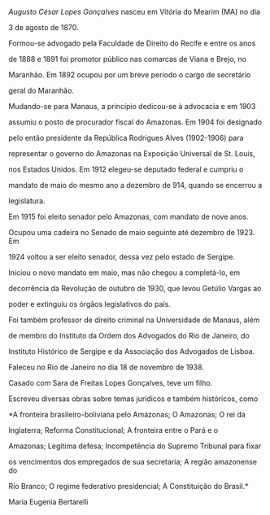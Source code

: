 

*Augusto César Lopes Gonçalves* nasceu em Vitória do Mearim (MA) no dia

3 de agosto de 1870.



Formou-se advogado pela Faculdade de Direito do Recife e entre os anos

de 1888 e 1891 foi promotor público nas comarcas de Viana e Brejo, no

Maranhão. Em 1892 ocupou por um breve período o cargo de secretário

geral do Maranhão.



Mudando-se para Manaus, a princípio dedicou-se à advocacia e em 1903

assumiu o posto de procurador fiscal do Amazonas. Em 1904 foi designado

pelo então presidente da República Rodrigues Alves (1902-1906) para

representar o governo do Amazonas na Exposição Universal de St. Louis,

nos Estados Unidos. Em 1912 elegeu-se deputado federal e cumpriu o

mandato de maio do mesmo ano a dezembro de 914, quando se encerrou a

legislatura.



Em 1915 foi eleito senador pelo Amazonas, com mandato de nove anos.

Ocupou uma cadeira no Senado de maio seguinte até dezembro de 1923. Em

1924 voltou a ser eleito senador, dessa vez pelo estado de Sergipe.

Iniciou o novo mandato em maio, mas não chegou a completá-lo, em

decorrência da Revolução de outubro de 1930, que levou Getúlio Vargas ao

poder e extinguiu os órgãos legislativos do país.



Foi também professor de direito criminal na Universidade de Manaus, além

de membro do Instituto da Ordem dos Advogados do Rio de Janeiro, do

Instituto Histórico de Sergipe e da Associação dos Advogados de Lisboa.



Faleceu no Rio de Janeiro no dia 18 de novembro de 1938.



Casado com Sara de Freitas Lopes Gonçalves, teve um filho.



Escreveu diversas obras sobre temas jurídicos e também históricos, como

*A fronteira brasileiro-boliviana pelo Amazonas; O Amazonas; O rei da

Inglaterra; Reforma Constitucional; A fronteira entre o Pará e o

Amazonas; Legítima defesa; Incompetência do Supremo Tribunal para fixar

os vencimentos dos empregados de sua secretaria; A região amazonense do

Rio Branco; O regime federativo presidencial; A Constituição do Brasil.*



Maria Eugenia Bertarelli



